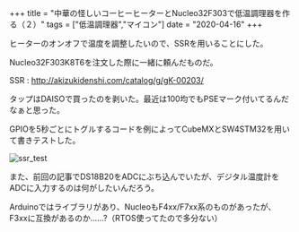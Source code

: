 +++
title = "中華の怪しいコーヒーヒーターとNucleo32F303で低温調理器を作る（２）"
tags = ["低温調理器","マイコン"]
date = "2020-04-16"
+++

ヒーターのオンオフで温度を調整したいので、SSRを用いることにした。

Nucleo32F303K8T6を注文した際に一緒に頼んだものだ。

SSR : http://akizukidenshi.com/catalog/g/gK-00203/

タップはDAISOで買ったのを剥いた。最近は100均でもPSEマーク付いてるんだなぁと思った。

GPIOを5秒ごとにトグルするコードを例によってCubeMXとSW4STM32を用いて書きテストした。

![ssr_test](/ssr_test/ssr_test.gif)

また、前回の記事でDS18B20をADCにぶち込んでいたが、デジタル温度計をADCに入力するのは何がしたいんだろう。

Arduinoではライブラリがあり、NucleoもF4xx/F7xx系のものがあったが、F3xxに互換があるのか......?（RTOS使ってたので多分ない）
